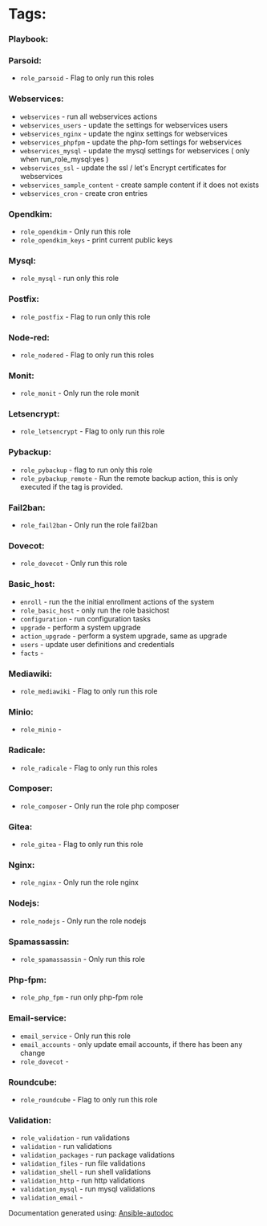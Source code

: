 # Tags:
### Playbook:
### Parsoid:
* `role_parsoid` - Flag to only run this roles
### Webservices:
* `webservices` - run all webservices actions
* `webservices_users` - update the settings for webservices users
* `webservices_nginx` - update the nginx settings for webservices
* `webservices_phpfpm` - update the php-fom settings for webservices
* `webservices_mysql` - update the mysql settings for webservices ( only when run_role_mysql:yes )
* `webservices_ssl` - update the ssl / let's Encrypt certificates for webservices
* `webservices_sample_content` - create sample content if it does not exists
* `webservices_cron` - create cron entries
### Opendkim:
* `role_opendkim` - Only run this role
* `role_opendkim_keys` - print current public keys
### Mysql:
* `role_mysql` - run only this role
### Postfix:
* `role_postfix` - Flag to run only this role
### Node-red:
* `role_nodered` - Flag to only run this roles
### Monit:
* `role_monit` - Only run the role monit
### Letsencrypt:
* `role_letsencrypt` - Flag to only run this role
### Pybackup:
* `role_pybackup` - flag to run only this role
* `role_pybackup_remote` - Run the remote backup action, this is only executed if the tag is provided.
### Fail2ban:
* `role_fail2ban` - Only run the role fail2ban
### Dovecot:
* `role_dovecot` - Only run this role
### Basic_host:
* `enroll` - run the the initial enrollment actions of the system
* `role_basic_host` - only run the role basichost
* `configuration` - run configuration tasks
* `upgrade` - perform a system upgrade
* `action_upgrade` - perform a system upgrade, same as upgrade
* `users` - update user definitions and credentials
* `facts` - 
### Mediawiki:
* `role_mediawiki` - Flag to only run this role
### Minio:
* `role_minio` - 
### Radicale:
* `role_radicale` - Flag to only run this roles
### Composer:
* `role_composer` - Only run the role php composer
### Gitea:
* `role_gitea` - Flag to only run this role
### Nginx:
* `role_nginx` - Only run the role nginx
### Nodejs:
* `role_nodejs` - Only run the role nodejs
### Spamassassin:
* `role_spamassassin` - Only run this role
### Php-fpm:
* `role_php_fpm` - run only php-fpm role
### Email-service:
* `email_service` - Only run this role
* `email_accounts` - only update email accounts, if there has been any change
* `role_dovecot` - 
### Roundcube:
* `role_roundcube` - Flag to only run this role
### Validation:
* `role_validation` - run validations
* `validation` - run validations
* `validation_packages` - run package validations
* `validation_files` - run file validations
* `validation_shell` - run shell validations
* `validation_http` - run http validations
* `validation_mysql` - run mysql validations
* `validation_email` - 

Documentation generated using: [Ansible-autodoc](https://github.com/AndresBott/ansible-autodoc)